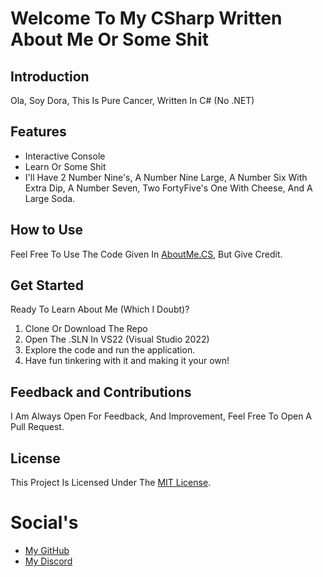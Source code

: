 # Welcome To My CSharp Written About Me Or Some Shit

## Introduction
Ola, Soy Dora, This Is Pure Cancer, Written In C# (No .NET)

## Features
- Interactive Console
- Learn Or Some Shit
- I'll Have 2 Number Nine's, A Number Nine Large, A Number Six With Extra Dip, A Number Seven, Two FortyFive's One With Cheese, And A Large Soda.

## How to Use
Feel Free To Use The Code Given In [AboutMe.CS](https://github.com/bennytrt/AboutMeSharp/blob/main/AboutMe/AboutMe.cs), But Give Credit.

## Get Started
Ready To Learn About Me (Which I Doubt)?
1. Clone Or Download The Repo
2. Open The .SLN In VS22 (Visual Studio 2022)
3. Explore the code and run the application.
4. Have fun tinkering with it and making it your own!

## Feedback and Contributions
I Am Always Open For Feedback, And Improvement, Feel Free To Open A Pull Request.

## License
This Project Is Licensed Under The [MIT License](LICENSE).

# Social's 
- [My GitHub](https://github.com/bennytrt)
- [My Discord](https://discord.gg/Eq3egu88Sh)

